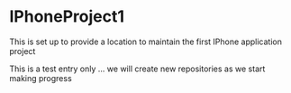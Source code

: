 # IPhoneProject1
This is set up to provide a location to maintain the first IPhone application project

This is a test entry only ... we will create new repositories as we start making progress
